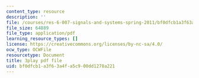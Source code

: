 ```yaml
---
content_type: resource
description: ''
file: /courses/res-6-007-signals-and-systems-spring-2011/bf0dfcb1a3f63a4fa5c900dd1278a221_mmkOAMOw73U.pdf
file_size: 64889
file_type: application/pdf
learning_resource_types: []
license: https://creativecommons.org/licenses/by-nc-sa/4.0/
ocw_type: OCWFile
resourcetype: Document
title: 3play pdf file
uid: bf0dfcb1-a3f6-3a4f-a5c9-00dd1278a221
---
```

